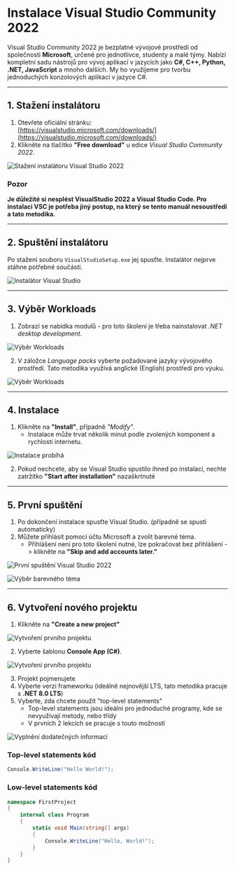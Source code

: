 # Instalace Visual Studio Community 2022

Visual Studio Community 2022 je bezplatné vývojové prostředí od společnosti **Microsoft**, určené pro jednotlivce, studenty a malé týmy. Nabízí kompletní sadu nástrojů pro vývoj aplikací v jazycích jako **C#, C++, Python, .NET, JavaScript** a mnoho dalších. My ho využijeme pro tvorbu jednoduchých konzolových aplikací v jazyce C#.

---

## 1. Stažení instalátoru

1. Otevřete oficiální stránku: [https://visualstudio.microsoft.com/downloads/](https://visualstudio.microsoft.com/downloads/)
2. Klikněte na tlačítko **"Free download"** u edice *Visual Studio Community 2022*.

![Stažení instalátoru Visual Studio 2022](./resources/vs-download.png)

### Pozor
**Je důležité si nesplést VisualStudio 2022 a Visual Studio Code. Pro instalaci VSC je potřeba jiný postup, na který se tento manuál nesoustředí a tato metodika.**

---

## 2. Spuštění instalátoru

Po stažení souboru `VisualStudioSetup.exe` jej spusťte.
Instalátor nejprve stáhne potřebné součásti.

![Instalátor Visual Studio](./resources/installing.png)

---

## 3. Výběr Workloads

1. Zobrazí se nabídka modulů - pro toto školení je třeba nainstalovat *.NET desktop development*.

![Výběr Workloads](./resources/modules.png)

2. V záložce *Language packs* vyberte požadované jazyky vývojového prostředí. Tato metodika využívá anglické (English) prostředí pro výuku.

![Výběr Workloads](./resources/languages.png)

---

## 4. Instalace

1. Klikněte na **"Install"**, případně *"Modify"*.
    - Instalace může trvat několik minut podle zvolených komponent a rychlosti internetu.

![Instalace probíhá](./resources/modules-installing.png)

2. Pokud nechcete, aby se Visual Studio spustilo ihned po instalaci, nechte zatržítko **"Start after installation"** nazaškrtnuté

---

## 5. První spuštění

1. Po dokončení instalace spusťte Visual Studio. (případně se spustí automaticky)
2. Můžete přihlásit pomocí účtu Microsoft a zvolit barevné téma.
    - Přihlášení není pro toto školení nutné, lze pokračovat bez přihlášení -> klikněte na **"Skip and add accounts later."**

![První spuštění Visual Studio 2022](./resources/first-launch.png)

![Výběr barevného téma](./resources/choose-theme.png)

---

## 6. Vytvoření nového projektu

1. Klikněte na **"Create a new project"**

![Vytvoření prvního projektu](./resources/get-started.png)

2. Vyberte šablonu **Console App (C#)**.

![Vytvoření prvního projektu](./resources/choose-template.png)

3. Projekt pojmenujete
4. Vyberte verzi frameworku (ideálně nejnovější LTS, tato metodika pracuje s **.NET 8.0 LTS**)
5. Vyberte, zda chcete použít "top-level statements"
    - Top-level statements jsou ideální pro jednoduché programy, kde se nevyužívají metody, nebo třídy
    - V prvních 2 lekcích se pracuje s touto možností

![Vyplnění dodatečných informací](./resources/additional-information.png)

### Top-level statements kód
```csharp
Console.WriteLine("Hello World!");
```

### Low-level statements kód
```csharp
namespace FirstProject
{
    internal class Program
    {
        static void Main(string[] args)
        {
            Console.WriteLine("Hello, World!");
        }
    }
}
```